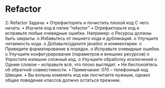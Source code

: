 # Refactor

2: Refactor
Задача:
•	Отрефакторить и почистить плохой код
С чего начать:
•	Изучите код в папке “refactor”
•	Отрефакторьте код и исправьте любые очевидные ошибки. Например:
o	Ресурсы должны быть закрыты.
o	Избавьтесь от лишнего кода и дубликаций.
o	Улучшите читаемость кода.
o	Добавьте/удалите javadoc и комментарии.
o	Приведите форматирование в порядок.
o	Исправьте очевидные ошибки.
o	Улучшите конфигурирование (параметров и внешних ресурсов)
o	Упростите излишне сложный код.
o	Улучшите обработку исключений
o	Одним словом – исправьте всё, что плохо выглядит. 
•	Не беспокойтесь об обратной совместимости.
•	Примечание: 070 – телефонный код Швеции.
•	Вы вольны изменять код как посчитаете нужным, однако общее поведение классов должно остаться прежним.
